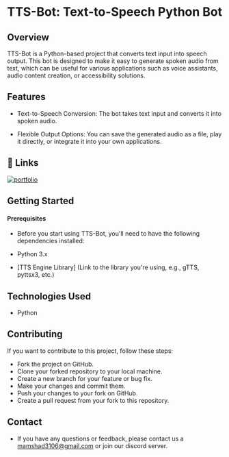 
# TTS-Bot: Text-to-Speech Python Bot

## Overview
TTS-Bot is a Python-based project that converts text input into speech output. This bot is designed to make it easy to generate spoken audio from text, which can be useful for various applications such as voice assistants, audio content creation, or accessibility solutions.
## Features

- Text-to-Speech Conversion: The bot takes text input and converts it into spoken audio.

- Flexible Output Options: You can save the generated audio as a file, play it directly, or integrate it into your own applications.

## 🔗 Links
[![portfolio](https://img.shields.io/badge/my_portfolio-000?style=for-the-badge&logo=ko-fi&logoColor=white)](https://mamshad02.netlify.app/)


## Getting Started

#### Prerequisites
- Before you start using TTS-Bot, you'll need to have the following dependencies installed:

- Python 3.x
- [TTS Engine Library] (Link to the library you're using, e.g., gTTS, pyttsx3, etc.)
## Technologies Used

- Python

## Contributing

If you want to contribute to this project, follow these steps:

- Fork the project on GitHub.
- Clone your forked repository to your local machine.
- Create a new branch for your feature or bug fix.
- Make your changes and commit them.
- Push your changes to your fork on GitHub.
- Create a pull request from your fork to this repository.
## Contact 

- If you have any questions or feedback, please contact us a mamshad3106@gmail.com or join our discord server.



